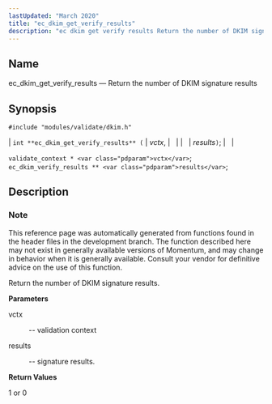 ```yaml
---
lastUpdated: "March 2020"
title: "ec_dkim_get_verify_results"
description: "ec dkim get verify results Return the number of DKIM signature results int ec dkim get verify results vctx results validate context vctx ec dkim verify results results This reference page was automatically generated from functions found in the header files in the development branch The function described here may..."
---
```


<a name="apis.ec_dkim_get_verify_results"></a> 
## Name

ec_dkim_get_verify_results — Return the number of DKIM signature results

## Synopsis

`#include "modules/validate/dkim.h"`

| `int **ec_dkim_get_verify_results** (` | <var class="pdparam">vctx</var>, |   |
|   | <var class="pdparam">results</var>`)`; |   |

`validate_context * <var class="pdparam">vctx</var>`;
`ec_dkim_verify_results ** <var class="pdparam">results</var>`;<a name="idp50248912"></a> 
## Description

### Note

This reference page was automatically generated from functions found in the header files in the development branch. The function described here may not exist in generally available versions of Momentum, and may change in behavior when it is generally available. Consult your vendor for definitive advice on the use of this function.

Return the number of DKIM signature results.

**<a name="idp50251792"></a> Parameters**

<dl class="variablelist">

<dt>vctx</dt>

<dd>

-- validation context

</dd>

<dt>results</dt>

<dd>

-- signature results.

</dd>

</dl>

**<a name="idp50256368"></a> Return Values**

1 or 0